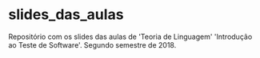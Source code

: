 # slides_das_aulas
Repositório com os slides das aulas de 'Teoria de Linguagem' 'Introdução ao Teste de Software'. Segundo semestre de 2018. 
